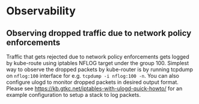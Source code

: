 # Observability

## Observing dropped traffic due to network policy enforcements

Traffic that gets rejected due to network policy enforcements gets logged by kube-route using iptables NFLOG target under the group 100. Simplest way to observe the dropped packets by kube-router is by running tcpdump on `nflog:100` interface for e.g. `tcpdump -i nflog:100 -n`. You can also configure ulogd to monitor dropped packets in desired output format. Please see https://kb.gtkc.net/iptables-with-ulogd-quick-howto/ for an example configuration to setup a stack to log packets.

